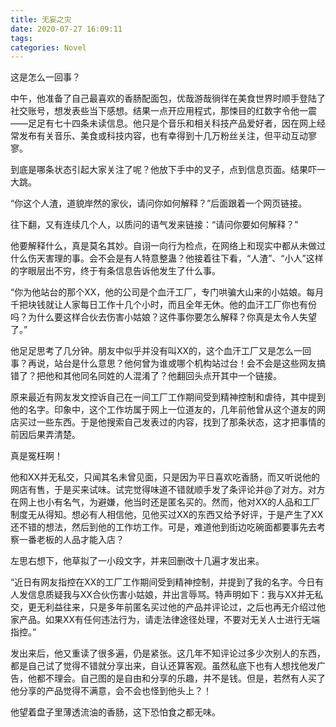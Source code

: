 ```yaml
---
title: 无妄之灾
date: 2020-07-27 16:09:11
tags:
categories: Novel
---
```


这是怎么一回事？

中午，他准备了自己最喜欢的香肠配面包，优哉游哉徜徉在美食世界时顺手登陆了社交账号，想发表些当下感想。结果一点开应用程式，那悚目的红数字令他一震——足足有七十四条未读信息。他只是个音乐和相关科技产品爱好者，因在网上经常发布有关音乐、美食或科技内容，也有幸得到十几万粉丝关注，但平动互动寥寥。

<!--more-->

到底是哪条状态引起大家关注了呢？他放下手中的叉子，点到信息页面。结果吓一大跳。

“你这个人渣，道貌岸然的家伙，请问你如何解释？”后面跟着一个网页链接。

往下翻，又有连续几个人，以质问的语气发来链接：“请问你要如何解释？”

他要解释什么，真是莫名其妙。自诩一向行为检点，在网络上和现实中都从未做过什么伤天害理的事。会不会是有人特意整蛊？他接着往下看，“人渣”、“小人”这样的字眼层出不穷，终于有条信息告诉他发生了什么事。

“你为他站台的那个XX，他的公司是个血汗工厂，专门哄骗大山来的小姑娘。每月千把块钱就让人家每日工作十几个小时，而且全年无休。他的血汗工厂你也有份吗？为什么要这样合伙去伤害小姑娘？这件事你要怎么解释？你真是太令人失望了。”

他足足思考了几分钟。朋友中似乎并没有叫XX的，这个血汗工厂又是怎么一回事？再说，站台是什么意思？他何曾为谁或哪个机构站过台！会不会是这些网友搞错了？把他和其他同名同姓的人混淆了？他翻回头点开其中一个链接。

原来最近有网友发文控诉自己在一间工厂工作期间受到精神控制和虐待，其中提到他的名字。印象中，这个工作坊属于网上一位道友的，几年前他曾从这个道友的网店买过一些东西。于是他搜索自己发表过的内容，找到了那条状态，这才把事情的前因后果弄清楚。

真是冤枉啊！

他和XX并无私交，只闻其名未曾见面，只是因为平日喜欢吃香肠，而又听说他的网店有售，于是买来试味。试完觉得味道不错就顺手发了条评论并@了对方。对方在网上也小有名气，为避嫌，他当时还是匿名买的。然而，他对XX的人品和工厂制度无从得知。想必有人相信他，见他买过XX的东西又给予好评，于是产生了XX还不错的想法，然后到他的工作坊工作。可是，难道他到街边吃碗面都要事先去考察一番老板的人品才能入店？

左思右想下，他草拟了一小段文字，并来回删改十几遍才发出来。

“近日有网友指控在XX的工厂工作期间受到精神控制，并提到了我的名字。今日有人发信息质疑我与XX合伙伤害小姑娘，并出言辱骂。特声明如下：我与XX并无私交，更无利益往来，只是多年前匿名买过他的产品并评论过，之后也再无介绍过他家产品。如果XX有任何违法行为，请走法律途径处理，不要对无关人士进行无端指控。”

发出来后，他又重读了很多遍，仍是紧张。这几年不知评论过多少次别人的东西，都是自己试了觉得不错就分享出来，自认还算客观。虽然私底下也有人想找他发广告，他都不理会。自己图的是自由和分享的乐趣，并不是钱。但是，若然有人买了他分享的产品觉得不满意，会不会也怪到他头上？！

他望着盘子里薄透流油的香肠，这下恐怕食之都无味。